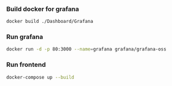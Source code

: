 ### Build docker for grafana

```bash
docker build ./Dashboard/Grafana
```

### Run grafana
```bash
docker run -d -p 80:3000 --name=grafana grafana/grafana-oss
```

### Run frontend
```bash
docker-compose up --build
```